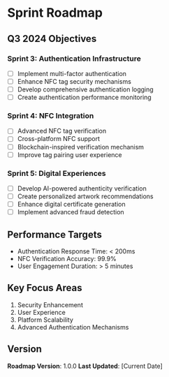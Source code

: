 # Sprint Roadmap

## Q3 2024 Objectives

### Sprint 3: Authentication Infrastructure
- [ ] Implement multi-factor authentication
- [ ] Enhance NFC tag security mechanisms
- [ ] Develop comprehensive authentication logging
- [ ] Create authentication performance monitoring

### Sprint 4: NFC Integration
- [ ] Advanced NFC tag verification
- [ ] Cross-platform NFC support
- [ ] Blockchain-inspired verification mechanism
- [ ] Improve tag pairing user experience

### Sprint 5: Digital Experiences
- [ ] Develop AI-powered authenticity verification
- [ ] Create personalized artwork recommendations
- [ ] Enhance digital certificate generation
- [ ] Implement advanced fraud detection

## Performance Targets
- Authentication Response Time: < 200ms
- NFC Verification Accuracy: 99.9%
- User Engagement Duration: > 5 minutes

## Key Focus Areas
1. Security Enhancement
2. User Experience
3. Platform Scalability
4. Advanced Authentication Mechanisms

## Version
**Roadmap Version**: 1.0.0
**Last Updated**: [Current Date] 